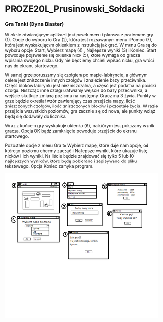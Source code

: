 # PROZE20L_Prusinowski_Sołdacki



### Gra Tanki (Dyna Blaster)

W oknie otwierającym aplikacji jest pasek menu i plansza z poziomem gry (1). Opcje do wyboru to Gra (2), która jest rozsuwanym menu i Pomoc (7), która jest wyskakującym okienkiem z instrukcją jak grać. W menu Gra są do wyboru opcje: Start, Wybierz mapę (4) , Najlepsze wyniki (3) i Koniec. Start powoduje pojawienie się okienka Nick (5), które wymaga od gracza wpisania swojego nicku. Gdy nie będziemy chcieli wpisać nicku, gra wróci nas do ekranu startowego.

W samej grze poruszamy się czołgiem po mapie-labiryncie, a głównym celem jest zniszczenie innych czołgów i znalezienie bazy przeciwnika. Część bloków labiryntu jest niezniszczalna, a część jest podatna na pociski czołgu. Niszcząc inne czołgi ułatwiamy wejście do bazy przeciwnika, a wejście skutkuje zmianą poziomu na następny. Gracz ma 3 życia. Punkty w grze będzie określał wzór zawierający czas przejścia mapy, ilość zniszczonych czołgów, ilość zniszczonych bloków i pozostałe życia. W razie przejścia wszystkich poziomów, gra zacznie się od nowa, ale punkty wciąż będą się dodawały do licznika. 

Wraz z końcem gry wyskakuje okienko (6), na którym jest pokazany wynik gracza. Opcja OK bądź zamknięcie powoduje przejście do ekranu startowego.

Pozostałe opcje z menu Gra to Wybierz mapę, które daje nam opcję, od którego poziomu chcemy zacząć i Najlepsze wyniki, które ukazuje listę nicków i ich wyniki. Na liście będzie znajdować się tylko 5 lub 10 najlepszych wyników, które będą pobierane i zapisywane do pliku tekstowego. Opcja Koniec zamyka program. 



![](./mockup.png)